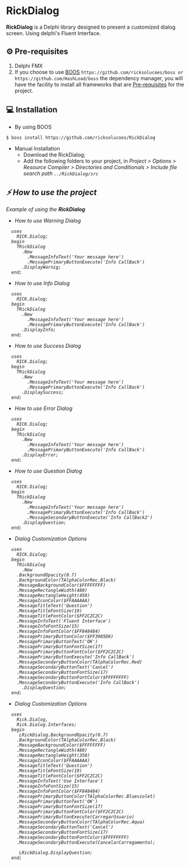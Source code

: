 [0]: https://github.com/ricksolucoes/boss "Site do BOOS"

# RickDialog

**RickDialog**  is a Delphi library designed to present a customized dialog screen. Using delphi's Fluent Interface.

## ⚙️ Pre-requisites

1. Delphi FMX
2. If you choose to use [BOOS][0] ```https://github.com/ricksolucoes/boss or https://github.com/HashLoad/boss```  the dependency manager, you will have the facility to install all frameworks that are [Pre-requisites](#pre-requisites) for the project.

## 💻 Installation

- By using BOOS
```shell
$ boss install https://github.com/ricksolucoes/RickDialog
```
- Manual Installation
  - Download the RickDialog;
  - Add the following folders to your project, in <em>Project &gt; Options &gt; Resource Compiler &gt; Directories and Conditionals &gt; Include file search path ``` ../RickDialog/src ```

 ## ⚡️ How to use the project

  Example of using the **RickDialog**

- How to use Warning Dialog

```delphi  
  uses
    RICK.Dialog;
  begin
    TRickDialog
      .New
        .MessageInfoText('Your message here')
        .MessagePrimaryButtonExecute('Info CallBack')
      .DisplayWarnig;
  end;
```

- How to use Info Dialog

```delphi  
  uses
    RICK.Dialog;
  begin
    TRickDialog
      .New
        .MessageInfoText('Your message here')
        .MessagePrimaryButtonExecute('Info CallBack')
      .DisplayInfo;
  end;

```

- How to use Success Dialog

```delphi  
  uses
    RICK.Dialog;
  begin
    TRickDialog
      .New
        .MessageInfoText('Your message here')
        .MessagePrimaryButtonExecute('Info CallBack')
      .DisplaySuccess;
  end;
```
	
- How to use Error Dialog

```delphi  
  uses
    RICK.Dialog;
  begin
    TRickDialog
      .New
        .MessageInfoText('Your message here')
        .MessagePrimaryButtonExecute('Info CallBack')
      .DisplayError;
  end;
```

- How to use Question Dialog

```delphi  
  uses
    RICK.Dialog;
  begin
    TRickDialog
      .New
        .MessageInfoText('Your message here')
        .MessagePrimaryButtonExecute('Info CallBack')
        .MessageSecondaryButtonExecute('Info CallBack2')
      .DisplayQuestion;
  end;

```

- Dialog Customization Options

```delphi
  uses
    RICK.Dialog;
  begin
    TRickDialog
      .New
	.BackgroundOpacity(0.7)
	.BackgroundColor(TAlphaColorRec.Black)
	.MessageBackgroundColor($FFFFFFFF)
	.MessageRectangleWidth(480)
	.MessageRectangleHeight(450)
	.MessageIconColor($FFAAAAAA)
	.MessageTitleText('Question')
	.MessageTitleFontSize(19)
	.MessageTitleFontColor($FF2C2C2C)
	.MessageInfoText('Fluent Interface')
	.MessageInfoFontSize(15)
	.MessageInfoFontColor($FF848484)
	.MessagePrimaryButtonColor($FF3085D6)
	.MessagePrimaryButtonText('OK')
	.MessagePrimaryButtonFontSize(17)
	.MessagePrimaryButtonFontColor($FF2C2C2C)
	.MessagePrimaryButtonExecute('Info CallBack')
	.MessageSecondaryButtonColor(TAlphaColorRec.Red)
	.MessageSecondaryButtonText('Cancel')
	.MessageSecondaryButtonFontSize(17)
	.MessageSecondaryButtonFontColor($FFFFFFFF)
	.MessageSecondaryButtonExecute('Info CallBack')
      .DisplayQuestion;
  end;
```

- Dialog Customization Options

```delphi  
  uses
    Rick.Dialog,
    Rick.Dialog.Interfaces;
  begin
     LRickDialog.BackgroundOpacity(0.7)
	.BackgroundColor(TAlphaColorRec.Black)
	.MessageBackgroundColor($FFFFFFFF)
	.MessageRectangleWidth(480)
	.MessageRectangleHeight(350)
	.MessageIconColor($FFAAAAAA)
	.MessageTitleText('Question')
	.MessageTitleFontSize(19)
	.MessageTitleFontColor($FF2C2C2C)
	.MessageInfoText('Use Interface')
	.MessageInfoFontSize(15)
	.MessageInfoFontColor($FF848484)
	.MessagePrimaryButtonColor(TAlphaColorRec.Blueviolet)
	.MessagePrimaryButtonText('OK')
	.MessagePrimaryButtonFontSize(17)
	.MessagePrimaryButtonFontColor($FF2C2C2C)
	.MessagePrimaryButtonExecute(CarregarUsuario)
	.MessageSecondaryButtonColor(TAlphaColorRec.Aqua)
	.MessageSecondaryButtonText('Cancel')
	.MessageSecondaryButtonFontSize(17)
	.MessageSecondaryButtonFontColor($FFFFFFFF)
	.MessageSecondaryButtonExecute(CancelarCarregamento);

     LRickDialog.DisplayQuestion;
  end;
```
